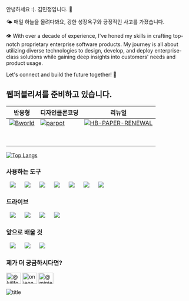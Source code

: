 안녕하세요 :). 김민정입니다.
🌳 


🌤 매일 하늘을 올려다봐요, 강한 성장욕구와 긍정적인 사고를 가졌습니다.

👁 With over a decade of experience, I've honed my skills in crafting top-notch proprietary enterprise software products. My journey is all about utilizing diverse technologies to design, develop, and deploy enterprise-class solutions while gaining deep insights into customers' needs and product usage.

Let's connect and build the future together! 🌟

## 웹퍼블리셔를 준비하고 있습니다.

<!-- START OF PROFILE STACK, DO NOT REMOVE -->
| 반응형 | 디자인클론코딩 | 리뉴얼|
| - | - | - |
| [![Bworld](https://img.shields.io/static/v1?label=&message=Bworld&color=000605&logo=github&logoColor=FFFFFF&labelColor=000605)](https://onjeong721.github.io/Bworld/) | [![parpot](https://img.shields.io/static/v1?label=&message=parpot&color=000605&logo=github&logoColor=FFFFFF&labelColor=000605)]( https://onjeong721.github.io/ppf-parpot/ )|[![HB-PAPER-RENEWAL ](https://img.shields.io/static/v1?label=&message=HB-PAPER-RENEWAL&color=000605&logo=github&logoColor=FFFFFF&labelColor=000605)]( https://onjeong721.github.io/HB-PAPER-RENEWAL/ )|
|  | |
|  ||
| |  |
| | |
| | |
|| |
|| |
|  |  |

[![Top Langs](https://github-readme-stats.vercel.app/api/top-langs/?username=onjeong721&layout=compact&)](https://github.com/onjeong721/github-readme-stats)

### 사용하는 도구
<div display=flex>
  <img src="https://img.shields.io/badge/css3-1572B6?style=flat-square&logo=css3&logoColor=white" style="height : auto; margin-left : 10px; margin-right : 10px;"/>
  <img src="https://img.shields.io/badge/javascript-F7DF1E?style=flat-square&logo=javascript&logoColor=white" style="height : auto; margin-left : 10px; margin-right : 10px;"/>
  <img src="https://img.shields.io/badge/visualstudiocode-007ACC?style=flat-square&logo=visualstudiocode&logoColor=white" style="height : auto; margin-left : 10px; margin-right : 10px;"/>
  <img src="https://img.shields.io/badge/adobephotoshop-31A8FF?style=flat-square&logo=adobephotoshop&logoColor=white" style="height : auto; margin-left : 10px; margin-right : 10px;"/>
  <img src="https://img.shields.io/badge/adobeillustrator-FF9A00?style=flat-square&logo=adobeillustrator&logoColor=white" style="height : auto; margin-left : 10px; margin-right : 10px;"/>
  <img src="https://img.shields.io/badge/sass-CC6699?style=flat-square&logo=sass&logoColor=white" style="height : auto; margin-left : 10px; margin-right : 10px;"/>
  <img src="https://img.shields.io/badge/html5-E34F26?style=flat-square&logo=html5&logoColor=white" style="height : auto; margin-left : 10px; margin-right : 10px;"/>
</div>

### 드라이브
<div display=flex>
  <img src="https://img.shields.io/badge/github-181717?style=flat-square&logo=github&logoColor=white" style="height : auto; margin-left : 10px; margin-right : 10px;"/>
  <img src="https://img.shields.io/badge/googledrive-4285F4?style=flat-square&logo=googledrive&logoColor=white" style="height : auto; margin-left : 10px; margin-right : 10px;"/>
  <img src="https://img.shields.io/badge/youtube-FF0000?style=flat-square&logo=youtube&logoColor=white" style="height : auto; margin-left : 10px; margin-right : 10px;"/>
  <img src="https://img.shields.io/badge/tistory-000000?style=flat-square&logo=tistory&logoColor=white" style="height : auto; margin-left : 10px; margin-right : 10px;"/>
</div>

### 앞으로 배울 것
<div display=flex>
  <img src="https://img.shields.io/badge/vuedotjs-4FC08D?style=flat-square&logo=vuedotjs&logoColor=white" style="height : auto; margin-left : 10px; margin-right : 10px;"/>
  <img src="https://img.shields.io/badge/nodedotjs-339933?style=flat-square&logo=nodedotjs&logoColor=white" style="height : auto; margin-left : 10px; margin-right : 10px;"/>
  <img src="https://img.shields.io/badge/c-A8B9CC?style=flat-square&logo=c&logoColor=white" style="height : auto; margin-left : 10px; margin-right : 10px;"/>
</div>

### 제가 더 궁금하시다면?
<p align="left">
<a href="https://codepen.io/@kjilfoqp-the-decoder" target="blank"><img align="center" src="https://raw.githubusercontent.com/rahuldkjain/github-profile-readme-generator/master/src/images/icons/Social/codepen.svg" alt="@kjilfoqp-the-decoder" height="30" width="40" /></a>
<a href="https://instagram.com/onjeong0721" target="blank"><img align="center" src="https://raw.githubusercontent.com/rahuldkjain/github-profile-readme-generator/master/src/images/icons/Social/instagram.svg" alt="onjeong0721" height="30" width="40" /></a>
<a href="https://www.youtube.com/c/@minjeong721" target="blank"><img align="center" src="https://raw.githubusercontent.com/rahuldkjain/github-profile-readme-generator/master/src/images/icons/Social/youtube.svg" alt="@minjeong721" height="30" width="40" /></a>
</p>

![title](https://capsule-render.vercel.app/api?type=venom&height=200&text=Progress,%20not%20perfection.&fontSize=70&color=0:EFBC9B,100:FBF3D5&stroke=b678c4$stroke=b678c4)

